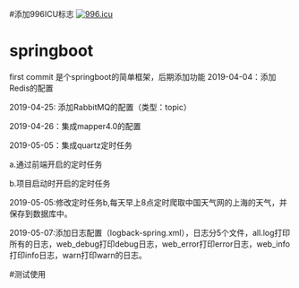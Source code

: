 #添加996ICU标志
<a href="https://996.icu"><img src="https://img.shields.io/badge/link-996.icu-red.svg" alt="996.icu" /></a>
# springboot
first commit
是个springboot的简单框架，后期添加功能
2019-04-04：添加Redis的配置

2019-04-25: 添加RabbitMQ的配置（类型：topic）


2019-04-26：集成mapper4.0的配置

2019-05-05：集成quartz定时任务

a.通过前端开启的定时任务

b.项目启动时开启的定时任务

2019-05-05:修改定时任务b,每天早上8点定时爬取中国天气网的上海的天气，并保存到数据库中。  

2019-05-07:添加日志配置（logback-spring.xml），日志分5个文件，all.log打印所有的日志，web_debug打印debug日志，web_error打印error日志，web_info打印info日志，warn打印warn的日志。  

#测试使用          